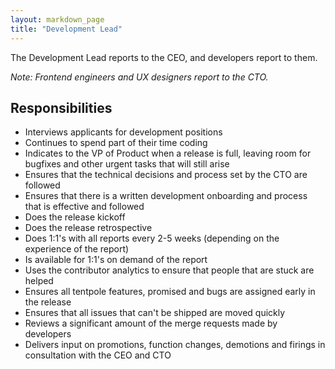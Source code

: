 ```yaml
---
layout: markdown_page
title: "Development Lead"
---
```


The Development Lead reports to the CEO, and developers report to them.

_Note: Frontend engineers and UX designers report to the CTO._

## Responsibilities

* Interviews applicants for development positions
* Continues to spend part of their time coding
* Indicates to the VP of Product when a release is full, leaving room for bugfixes and other urgent tasks that will still arise
* Ensures that the technical decisions and process set by the CTO are followed
* Ensures that there is a written development onboarding and process that is effective and followed
* Does the release kickoff
* Does the release retrospective
* Does 1:1's with all reports every 2-5 weeks (depending on the experience of the report)
* Is available for 1:1's on demand of the report
* Uses the contributor analytics to ensure that people that are stuck are helped
* Ensures all tentpole features, promised and bugs are assigned early in the release
* Ensures that all issues that can't be shipped are moved quickly
* Reviews a significant amount of the merge requests made by developers
* Delivers input on promotions, function changes, demotions and firings in consultation with the CEO and CTO
